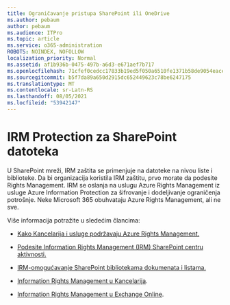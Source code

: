 ```yaml
---
title: Ograničavanje pristupa SharePoint ili OneDrive
ms.author: pebaum
author: pebaum
ms.audience: ITPro
ms.topic: article
ms.service: o365-administration
ROBOTS: NOINDEX, NOFOLLOW
localization_priority: Normal
ms.assetid: af1b936b-0475-497b-a6d3-e671aef7b717
ms.openlocfilehash: 71cfef0cedcc17833b19ed5f050a6510fe1371b58de9054eace2f29a46b3e06d
ms.sourcegitcommit: b5f7da89a650d2915dc652449623c78be6247175
ms.translationtype: MT
ms.contentlocale: sr-Latn-RS
ms.lasthandoff: 08/05/2021
ms.locfileid: "53942147"
---
```

# <a name="irm-protection-to-sharepoint-files"></a>IRM Protection za SharePoint datoteka


U SharePoint mreži, IRM zaštita se primenjuje na datoteke na nivou liste i biblioteke. Da bi organizacija koristila IRM zaštitu, prvo morate da podesite Rights Management. IRM se oslanja na uslugu Azure Rights Management iz usluge Azure Information Protection za šifrovanje i dodeljivanje ograničenja potrošnje. Neke Microsoft 365 obuhvataju Azure Rights Management, ali ne sve. 

Više informacija potražite u sledećim člancima:

- [Kako Kancelarija i usluge podržavaju Azure Rights Management.](https://docs.microsoft.com/azure/information-protection/understand-explore/office-apps-services-support)

- [Podesite Information Rights Management (IRM) SharePoint centru aktivnosti.](https://docs.microsoft.com/microsoft-365/compliance/set-up-irm-in-sp-admin-center)

- [IRM-omogućavanje SharePoint bibliotekama dokumenata i listama.](https://docs.microsoft.com/microsoft-365/compliance/set-up-irm-in-sp-admin-center#irm-enable-sharepoint-document-libraries-and-lists)

- [Information Rights Management u Kancelarija](https://support.office.com/Article/Information-Rights-Management-in-Office-c7a70797-6b1e-493f-acf7-92a39b85e30c).

- [Information Rights Management u Exchange Online](https://docs.microsoft.com/microsoft-365/compliance/information-rights-management-in-exchange-online).



